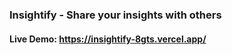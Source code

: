 ### Insightify - Share your insights with others

#### Live Demo: https://insightify-8gts.vercel.app/
